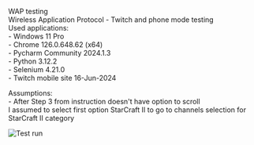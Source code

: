 WAP testing<br>
    Wireless Application Protocol - Twitch and phone mode testing<br>
    Used applications:<br>
        - Windows               11 Pro<br>
        - Chrome                126.0.648.62 (x64)<br>
        - Pycharm Community     2024.1.3<br>
        - Python                3.12.2<br>
        - Selenium              4.21.0<br>
        - Twitch mobile site    16-Jun-2024<br>
        
Assumptions:<br>
    - After Step 3 from instruction doesn't have option to scroll<br>
    I assumed to select first option StarCraft II to go to channels selection for StarCraft II category<br>

![Test run](https://github.com/KrzysztofGluszczynski/KG_WAP_test_case/blob/f05172ef6fd6caff034a4da8b79d5b9e2ea0c9fe/Test_case_working.gif)
